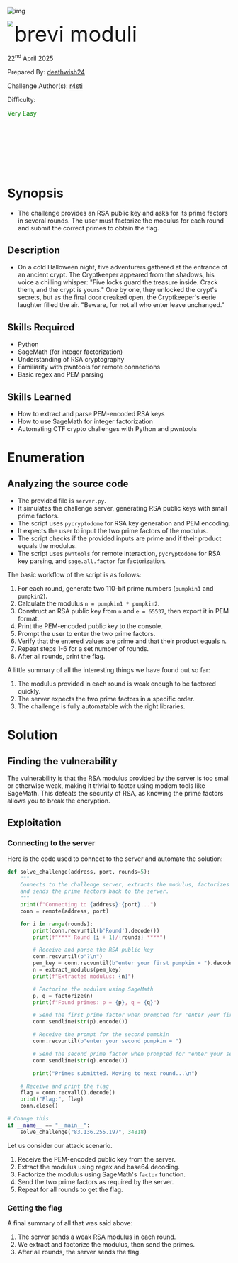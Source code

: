 ![img](https://i.imgur.com/Xw2DVAT.png)

<img src='https://i.imgur.com/heKOInX.png' style='zoom: 80%;' align=left /> <font size='10'>brevi moduli</font>

22<sup>nd</sup> April 2025

Prepared By: [deathwish24](https://app.hackthebox.com/users/2024290)

Challenge Author(s): [r4sti](https://app.hackthebox.com/users/37925)

Difficulty: <p style="color:green;">Very Easy</p>

<br><br><br><br><br><br>

# Synopsis

- The challenge provides an RSA public key and asks for its prime factors in several rounds. The user must factorize the modulus for each round and submit the correct primes to obtain the flag.

## Description

- On a cold Halloween night, five adventurers gathered at the entrance of an ancient crypt. The Cryptkeeper appeared from the shadows, his voice a chilling whisper: "Five locks guard the treasure inside. Crack them, and the crypt is yours." One by one, they unlocked the crypt's secrets, but as the final door creaked open, the Cryptkeeper's eerie laughter filled the air. "Beware, for not all who enter leave unchanged."

## Skills Required

- Python
- SageMath (for integer factorization)
- Understanding of RSA cryptography
- Familiarity with pwntools for remote connections
- Basic regex and PEM parsing

## Skills Learned

- How to extract and parse PEM-encoded RSA keys
- How to use SageMath for integer factorization
- Automating CTF crypto challenges with Python and pwntools

# Enumeration

## Analyzing the source code

- The provided file is `server.py`.
- It simulates the challenge server, generating RSA public keys with small prime factors.
- The script uses `pycryptodome` for RSA key generation and PEM encoding.
- It expects the user to input the two prime factors of the modulus.
- The script checks if the provided inputs are prime and if their product equals the modulus.
- The script uses `pwntools` for remote interaction, `pycryptodome` for RSA key parsing, and `sage.all.factor` for factorization.

The basic workflow of the script is as follows:

1.  For each round, generate two 110-bit prime numbers (`pumpkin1` and `pumpkin2`).
2.  Calculate the modulus `n = pumpkin1 * pumpkin2`.
3.  Construct an RSA public key from `n` and `e = 65537`, then export it in PEM format.
4.  Print the PEM-encoded public key to the console.
5.  Prompt the user to enter the two prime factors.
6.  Verify that the entered values are prime and that their product equals `n`.
7.  Repeat steps 1-6 for a set number of rounds.
8.  After all rounds, print the flag.

A little summary of all the interesting things we have found out so far:

1. The modulus provided in each round is weak enough to be factored quickly.
2. The server expects the two prime factors in a specific order.
3. The challenge is fully automatable with the right libraries.

# Solution 

## Finding the vulnerability

The vulnerability is that the RSA modulus provided by the server is too small or otherwise weak, making it trivial to factor using modern tools like SageMath. This defeats the security of RSA, as knowing the prime factors allows you to break the encryption.

## Exploitation

### Connecting to the server

Here is the code used to connect to the server and automate the solution:

```python
def solve_challenge(address, port, rounds=5):
    """
    Connects to the challenge server, extracts the modulus, factorizes it,
    and sends the prime factors back to the server.
    """
    print(f"Connecting to {address}:{port}...")
    conn = remote(address, port)

    for i in range(rounds):
        print(conn.recvuntil(b'Round').decode())
        print(f"**** Round {i + 1}/{rounds} ****")

        # Receive and parse the RSA public key
        conn.recvuntil(b"?\n")
        pem_key = conn.recvuntil(b"enter your first pumpkin = ").decode().strip()
        n = extract_modulus(pem_key)
        print(f"Extracted modulus: {n}")

        # Factorize the modulus using SageMath
        p, q = factorize(n)
        print(f"Found primes: p = {p}, q = {q}")

        # Send the first prime factor when prompted for "enter your first pumpkin = "
        conn.sendline(str(p).encode())

        # Receive the prompt for the second pumpkin
        conn.recvuntil(b"enter your second pumpkin = ")

        # Send the second prime factor when prompted for "enter your second pumpkin = "
        conn.sendline(str(q).encode())

        print("Primes submitted. Moving to next round...\n")

    # Receive and print the flag
    flag = conn.recvall().decode()
    print("Flag:", flag)
    conn.close()

# Change this
if __name__ == "__main__":
    solve_challenge("83.136.255.197", 34818) 
```

Let us consider our attack scenario.

1. Receive the PEM-encoded public key from the server.
2. Extract the modulus using regex and base64 decoding.
3. Factorize the modulus using SageMath's `factor` function.
4. Send the two prime factors as required by the server.
5. Repeat for all rounds to get the flag.

### Getting the flag

A final summary of all that was said above:

1. The server sends a weak RSA modulus in each round.
2. We extract and factorize the modulus, then send the primes.
3. After all rounds, the server sends the flag.

